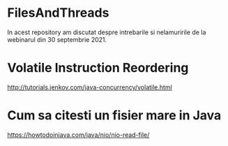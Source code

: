 # FilesAndThreads
In acest repository am discutat despre intrebarile si nelamuririle de la webinarul din 30 septembrie 2021.

# Volatile Instruction Reordering
http://tutorials.jenkov.com/java-concurrency/volatile.html

# Cum sa citesti un fisier mare in Java
https://howtodoinjava.com/java/nio/nio-read-file/
